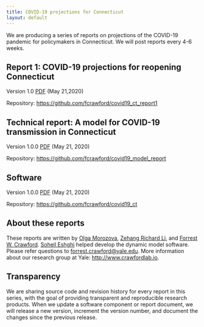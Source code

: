```yaml
---
title: COVID-19 projections for Connecticut
layout: default
---
```


We are producing a series of reports on projections of the COVID-19 pandemic for policymakers in Connecticut. We will post reports every 4-6 weeks. 

## Report 1: COVID-19 projections for reopening Connecticut

Version 1.0 [PDF](https://github.com/fcrawford/covid19_ct_report1/releases/tag/v1.0.0) (May 21,2020) 

Repository: <https://github.com/fcrawford/covid19_ct_report1>


## Technical report: A model for COVID-19 transmission in Connecticut

Version 1.0.0 [PDF](https://github.com/fcrawford/covid19_model_report/releases/tag/v1.0.0) (May 21, 2020)

Repository: <https://github.com/fcrawford/covid19_model_report>


## Software 

Version 1.0.0 [PDF](https://github.com/fcrawford/covid19_ct/releases/tag/v1.0.0) (May 21, 2020) 

Repository: <https://github.com/fcrawford/covid19_ct>


## About these reports

These reports are written by [Olga Morozova](http://campuspress.yale.edu/omorozova/), [Zehang Richard Li](https://zehangli.com/), and [Forrest W. Crawford](http://www.crawfordlab.io/). [Soheil Eshghi](http://www.soheileshghi.com/) helped develop the dynamic model software.  Please refer questions to <forrest.crawford@yale.edu>.  More information about our research group at Yale: <http://www.crawfordlab.io>. 

## Transparency

We are sharing source code and revision history for every report in this series, with the goal of providing transparent and reproducible research products.  When we update a software component or report document, we will release a new version, increment the version number, and document the changes since the previous release.  


